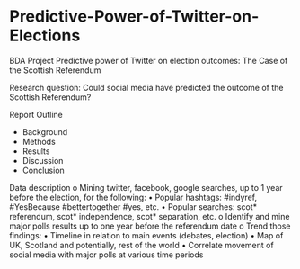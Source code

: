 # Predictive-Power-of-Twitter-on-Elections
BDA Project
Predictive power of Twitter on election outcomes: The Case of the Scottish Referendum

Research question: Could social media have predicted the outcome of the Scottish Referendum?

Report Outline
-	Background
-	Methods
-	Results
-	Discussion
-	Conclusion

Data description 
o	Mining twitter, facebook, google searches, up to 1 year before the election, for the following:
•	Popular hashtags: #indyref, #YesBecause #bettertogether #yes, etc.
•	Popular searches: scot* referendum, scot* independence, scot* separation, etc. 
o	Identify and mine major polls results up to one year before the referendum date
o	Trend those findings:
•	Timeline in relation to main events (debates, election)
•	Map of UK, Scotland and potentially, rest of the world 
•	Correlate movement of social media with major polls at various time periods

